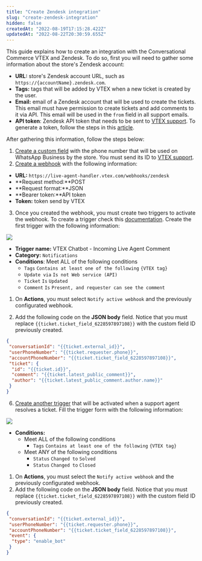```yaml
---
title: "Create Zendesk integration"
slug: "create-zendesk-integration"
hidden: false
createdAt: "2022-08-19T17:15:28.422Z"
updatedAt: "2022-08-22T20:30:59.655Z"
---
```

This guide explains how to create an integration with the Conversational Commerce VTEX and Zendesk. To do so, first you will need to gather some information about the store's Zendesk account:

* **URL:** store's Zendesk account URL, such as `https://{accountName}.zendesk.com`.
* **Tags:** tags that will be added by VTEX when a new ticket is created by the user.
* **Email:** email of a Zendesk account that will be used to create the tickets. This email must have permission to create tickets and add comments to it via API. This email will be used in the `from` field in all support emails.
* **API token**: Zendesk API token that needs to be sent to [VTEX support](https://support.vtex.com/hc/en-us/requests). To generate a token, follow the steps in this [article](https://support.zendesk.com/hc/en-us/articles/4408889192858-Generating-a-new-API-token).

After gathering this information, follow the steps below:

1. [Create a custom field](https://support.zendesk.com/hc/en-us/articles/4408883152794) with the phone number that will be used on WhatsApp Business by the store. You must send its ID to [VTEX support](https://support.vtex.com/hc/en-us/requests).
2. [Create a webhook](https://support.zendesk.com/hc/en-us/articles/4408839108378-Creating-webhooks-in-Admin-Center) with the following information:

* **URL:** `https://live-agent-handler.vtex.com/webhooks/zendesk`
* **Request method:**POST
* **Request format:**JSON
* **Bearer token:**API token
* **Token:**  token send by VTEX

3. Once you created the webhook, you must create two triggers to activate the webhook. To create a trigger check this [documentation](https://support.zendesk.com/hc/en-us/articles/4408886797466). Create the first trigger with the following information:

![](https://cdn.jsdelivr.net/gh/vtexdocs/dev-portal-content@readme-docs/docs/guides/Conversational%20Commerce/f938d15-Captura_de_Tela_2022-08-19_as_14.02.46_28.png)

* **Trigger name:** VTEX Chatbot - Incoming Live Agent Comment
* **Category:** `Notifications`
* **Conditions**: Meet ALL of the following conditions
  * `Tags` `Contains at least one of the following` `{VTEX tag}`
  * `Update via` `Is not Web service (API)`
  * `Ticket` `Is` `Updated`
  * `Comment` `Is` `Present, and requester can see the comment`

1. On **Actions**, you must select `Notify active webhook` and the previously configurated webhook.

2. Add the following code on the **JSON body** field. Notice that you must replace `{{ticket.ticket_field_6228597897108}}` with the custom field ID previously created.

```json
{
 "conversationId": "{{ticket.external_id}}",
 "userPhoneNumber": "{{ticket.requester.phone}}",
 "accountPhoneNumber": "{{ticket.ticket_field_6228597897108}}",
 "ticket": {
  "id": "{{ticket.id}}",
  "comment": "{{ticket.latest_public_comment}}",
  "author": "{{ticket.latest_public_comment.author.name}}"
 }
}
```

6. [Create another trigger](https://support.zendesk.com/hc/en-us/articles/4408886797466) that will be activated when a support agent resolves a ticket. Fill the trigger form with the following information:

![](https://cdn.jsdelivr.net/gh/vtexdocs/dev-portal-content@readme-docs/docs/guides/Conversational%20Commerce/1a16f64-Captura_de_Tela_2022-08-19_as_14.08.50_57.png)

* **Conditions:**
  * Meet ALL of the following conditions
    * `Tags` `Contains at least one of the following` `{VTEX tag}`
  * Meet ANY of the following conditions
    * `Status` `Changed to` `Solved`
    * `Status` `Changed to` `Closed`

1. On **Actions**, you must select the `Notify active webhook` and the previously configurated webhook.
2. Add the following code on the **JSON body** field. Notice that you must replace `{{ticket.ticket_field_6228597897108}}` with the custom field ID previously created.

```json
{
 "conversationId": "{{ticket.external_id}}",
 "userPhoneNumber": "{{ticket.requester.phone}}",
 "accountPhoneNumber": "{{ticket.ticket_field_6228597897108}}",
 "event": {
  "type": "enable_bot"
 }
}
```
